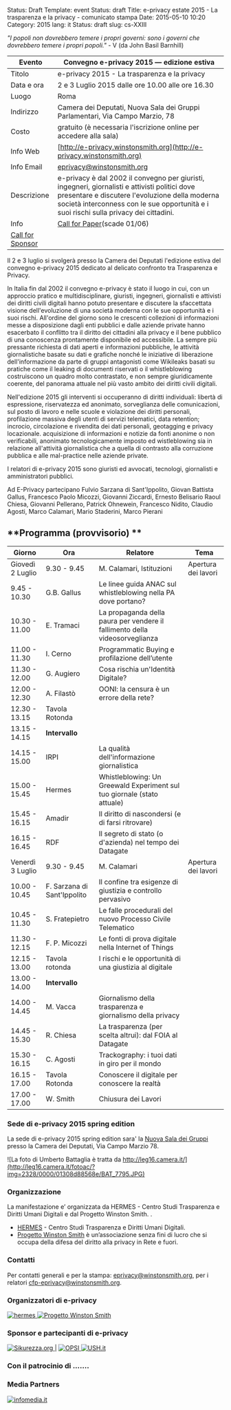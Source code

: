 Status: Draft
Template: event
Status: draft
Title: e-privacy estate 2015 - La trasparenza e la privacy - comunicato stampa
Date: 2015-05-10 10:20
Category: 2015
lang: it
Status: draft
slug: cs-XXIII


_"I popoli non dovrebbero temere i propri governi: sono i governi che dovrebbero temere i propri popoli."_ - V (da John Basil Barnhill)


Evento | Convegno e-privacy 2015 — edizione estiva
--- | ---
Titolo |  e-privacy 2015 - La trasparenza e la privacy
Data e ora| 2 e 3 Luglio 2015 dalle ore 10.00 alle ore 16.30
Luogo| Roma
Indirizzo| Camera dei Deputati, Nuova Sala dei Gruppi Parlamentari, Via Campo Marzio, 78
Costo| gratuito (è necessaria l'iscrizione online per accedere alla sala)
Info Web| [http://e-privacy.winstonsmith.org](http://e-privacy.winstonsmith.org)
Info Email| [eprivacy@winstonsmith.org](mailto:eprivacy@winstonsmith.org)
Descrizione| e-privacy è dal 2002 il convegno per giuristi, ingegneri, giornalisti e attivisti politici dove presentare e discutere l'evoluzione della moderna società interconness con le sue opportunità e i suoi rischi sulla privacy dei cittadini.
Info |[Call for Paper](/e-privacy-estate-2015-la-trasparenza-e-la-privacy.html)(scade 01/06)
| [Call for Sponsor](http://localhost:8000/e-privacy-estate-2015-la-trasparenza-e-la-privacy-call-for-sponsorship.html)

Il 2 e 3 luglio si svolgerà presso la Camera dei Deputati l'edizione estiva del convegno e-privacy 2015 dedicato al delicato confronto tra Trasparenza e Privacy. 

In Italia fin dal 2002 il convegno e-privacy è stato il luogo in cui,
con un approccio pratico e multidisciplinare, giuristi, ingegneri,
giornalisti e attivisti dei diritti civili digitali hanno potuto
presentare e discutere la sfaccettata visione dell'evoluzione di una
società moderna con le sue opportunità e i suoi rischi. All'ordine del
giorno sono le crescenti collezioni di informazioni messe a
disposizione dagli enti pubblici e dalle aziende private hanno
esacerbato il conflitto tra il diritto dei cittadini alla privacy e il
bene pubblico di una conoscenza prontamente disponibile ed
accessibile. La sempre più pressante richiesta di dati aperti e
informazioni pubbliche, le attività giornalistiche basate su dati e
grafiche nonché le iniziative di liberazione dell'informazione da
parte di gruppi antagonisti come Wikileaks basati su pratiche come il
leaking di documenti riservati o il whistleblowing costruiscono un
quadro molto contrastato, e non sempre giuridicamente coerente, del
panorama attuale nel più vasto ambito dei diritti civili digitali.

Nell'edizione 2015 gli interventi si occuperanno di diritti
individuali: libertà di espressione, riservatezza ed anonimato,
sorveglianza delle comunicazioni, sul posto di lavoro e nelle scuole e
violazione dei diritti personali, profilazione massiva degli utenti di
servizi telematici, data retention; incrocio, circolazione e rivendita
dei dati personali, geotagging e privacy locazionale. acquisizione di
informazioni e notizie da fonti anonime o non verificabili, anonimato
tecnologicamente imposto ed wistleblowing sia in relazione
all'attività giornalistica che a quella di contrasto alla corruzione
pubblica e alle mal-practice nelle aziende private.

I relatori di e-privacy 2015 sono giuristi ed avvocati, tecnologi,
giornalisti e amministratori pubblici.

Ad E-Privacy partecipano Fulvio Sarzana di Sant'Ippolito, Giovan
Battista Gallus, Francesco Paolo Micozzi, Giovanni Ziccardi, Ernesto
Belisario Raoul Chiesa, Giovanni Pellerano, Patrick Ohnewein,
Francesco Nidito, Claudio Agosti, Marco Calamari, Mario Staderini,
Marco Pierani

## **Programma (provvisorio) **

**Giorno** | **Ora** | **Relatore** | **Tema**
--- | --- | --- | ---
Giovedì 2 Luglio | 9.30 - 9.45 | M. Calamari, Istituzioni | Apertura dei lavori
| 9.45 - 10.30 | G.B. Gallus | Le linee guida ANAC sul whistleblowing nella PA dove portano?
| 10.30 - 11.00 | E. Tramaci | La propaganda della paura per vendere il fallimento della videosorveglianza
| 11.00 - 11.30 | I. Cerno | Programmatic Buying e profilazione dell’utente 
| 11.30 - 12.00 | G. Augiero | Cosa rischia un'Identità Digitale?
| 12.00 - 12.30 | A. Filastò | OONI: la censura è un errore della rete?
| 12.30 - 13.15 | Tavola Rotonda | 
| 13.15 - 14.15 | **Intervallo**
| 14.15 - 15.00 | IRPI | La qualità dell'informazione giornalistica
| 15.00 - 15.45 | Hermes | Whistleblowing: Un Greewald Experiment sul tuo giornale (stato attuale)
| 15.45 - 16.15 | Amadir | Il diritto di nascondersi (e di farsi ritrovare)
| 16.15 - 16.45 | RDF | Il segreto di stato (o d'azienda) nel tempo dei Datagate
Venerdì 3 Luglio | 9.30 - 9.45 | M. Calamari | Apertura dei lavori
 | 10.00 - 10.45 | F. Sarzana di Sant'Ippolito | Il confine tra esigenze di giustizia e controllo pervasivo
 | 10.45 - 11.30 | S. Fratepietro | Le falle procedurali del nuovo Processo Civile Telematico
 | 11.30 - 12.15 | F. P. Micozzi | Le fonti di prova digitale nella Internet of Things
 | 12.15 - 13.00 | Tavola rotonda | I rischi e le opportunità di una giustizia al  digitale
 | 13.00 - 14.00 | **Intervallo**
 | 14.00 - 14.45 | M. Vacca  | Giornalismo della trasparenza e giornalismo della privacy 
 | 14.45 - 15.30 | R. Chiesa | La trasparenza (per scelta altrui): dal FOIA al Datagate
 | 15.30 - 16.15 | C. Agosti | Trackography: i tuoi  dati in giro per il mondo
 | 16.15 - 17.00 | Tavola Rotonda | Conoscere il digitale per conoscere la realtà
 | 17.00 - 17.00 | W. Smith | Chiusura dei Lavori

### Sede di e-privacy 2015 spring edition


La sede di e-privacy 2015 spring edition sara' la
[ Nuova Sala dei Gruppi ](http://leg16.camera.it/585?raccolta=1082&rcgrp=Altri+Palazzi&Altri+Palazzi+%2F+Palazzo+dei+Gruppi+)
presso la Camera dei Deputati, Via Campo Marzio 78.

![La foto di Umberto Battaglia è tratta da http://leg16.camera.it/](http://leg16.camera.it/fotoac/?img=2328/0000/01308d88568e/BAT_7795.JPG)

### Organizzazione

La manifestazione e’ organizzata da HERMES - Centro Studi Trasparenza
e Diritti Umani Digitali e dal Progetto Winston Smith. .

 - [HERMES](http://logioshermes.org/) - Centro Studi Trasparenza e Diritti Umani Digitali.
 - [Progetto Winston Smith](http://pws.winstonsmith.org/) è un’associazione senza fini di lucro che si occupa della difesa del diritto alla privacy in Rete e fuori.

### Contatti

Per contatti generali e per la stampa:
[eprivacy@winstonsmith.org](mailto:eprivacy@winstonsmith.org), per i
relatori
[cfp-eprivacy@winstonsmith.org](mailto:cfp-eprivacy@winstonsmith.org).

### Organizzatori di e-privacy

[![hermes]({filename}/images/logo/hermes.png)
](http://www.logioshermes.org)
[![Progetto Winston Smith]({filename}/images/logo/pws.png)
](http://pws.winstonsmith.org)

### Sponsor e partecipanti di e-privacy

[![Sikurezza.org]({filename}/images/logo/sikurezza.gif)
](http://www.sikurezza.org) |
[![OPSI]({filename}/images/logo/opsi.jpg) ](http://opsi.aipnet.it/)
[![USH.it]({filename}/images/logo/ush.jpg) ](http://www.ush.it)

### Con il patrocinio di .......


### Media Partners
[![infomedia.it]({filename}/images/logo/infomedia.png)  ](http://www.infomedia.it) 
